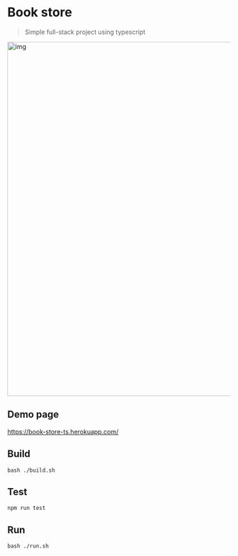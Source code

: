 # Book store
> Simple full-stack project using typescript

<img width="800" alt="img" src="https://user-images.githubusercontent.com/10775915/88297105-7d2b2c00-cd3a-11ea-93f7-ad3ae9c3bdfa.png"></img>

## Demo page
https://book-store-ts.herokuapp.com/

## Build
```shellscript
bash ./build.sh
```

## Test
```shellscript
npm run test
```

## Run
```shellscript
bash ./run.sh
```

